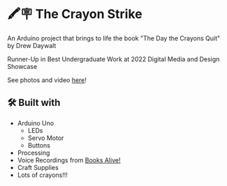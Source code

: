 # 🖍️🪧 The Crayon Strike
An Arduino project that brings to life the book "The Day the Crayons Quit" by Drew Daywalt
  
Runner-Up in Best Undergraduate Work at 2022 Digital Media and Design Showcase

See photos and video [here](https://drive.google.com/drive/folders/1-DJUlh44Fr48CDlv35pyfVAf1KTha4tD?usp=sharing)!

## 🛠️ Built with
* Arduino Uno
  * LEDs
  * Servo Motor
  * Buttons
* Processing
* Voice Recordings from [Books Alive!](https://www.youtube.com/watch?v=489micE6eHU)
* Craft Supplies
* Lots of crayons!!!
